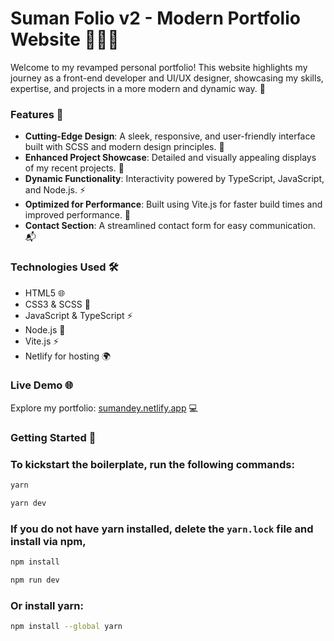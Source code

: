 # Suman Folio v2 - Modern Portfolio Website 👨‍💻✨

Welcome to my revamped personal portfolio! This website highlights my journey as a front-end developer and UI/UX designer, showcasing my skills, expertise, and projects in a more modern and dynamic way. 🚀

### Features 🌟
- **Cutting-Edge Design**: A sleek, responsive, and user-friendly interface built with SCSS and modern design principles. 🎨
- **Enhanced Project Showcase**: Detailed and visually appealing displays of my recent projects. 💼
- **Dynamic Functionality**: Interactivity powered by TypeScript, JavaScript, and Node.js. ⚡
- **Optimized for Performance**: Built using Vite.js for faster build times and improved performance. 🚀
- **Contact Section**: A streamlined contact form for easy communication. 📬

### Technologies Used 🛠️
- HTML5 🌐
- CSS3 & SCSS 🎨
- JavaScript & TypeScript ⚡
- Node.js 🌟
- Vite.js ⚡
- Netlify for hosting 🌍

### Live Demo 🌐
Explore my portfolio: [sumandey.netlify.app](https://sumanfolio.vercel.app/) 💻

### Getting Started 🚀

### To kickstart the boilerplate, run the following commands:

```bash
yarn

yarn dev
```

### If you do not have yarn installed, delete the `yarn.lock` file and install via npm,

```bash
npm install

npm run dev
```

### Or install yarn:

```bash
npm install --global yarn
```
